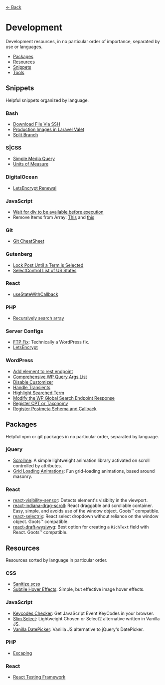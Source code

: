 [← Back](README.md)

# Development
Development resources, in no particular order of importance, separated by use or languages.

- [Packages](#packages)
- [Resources](#resources)
- [Snippets](#snippets)
- [Tools](favorites.md#developer-tools)

## Snippets
Helpful snippets organized by language.

### Bash
- [Download File Via SSH](https://gist.github.com/jomurgel/5220e75af85a4a4dd30351d510b04987)
- [Production Images in Laravel Valet](https://gist.github.com/jomurgel/4d774da056f9271edd28e4f30ad6f39f)
- [Split Branch](https://gist.github.com/jomurgel/45b355792ff65b62c67fff84f34060b7)

### S|CSS
- [Simple Media Query](https://gist.github.com/jomurgel/c2eb29c6203ce6478015b39138a8e2af)
- [Units of Measure](https://gist.github.com/jomurgel/013a524ca9c6b41c3c995d838e7c9f6a)

### DigitalOcean
- [LetsEncrypt Renewal](https://gist.github.com/jomurgel/719f78b91fff28608b2a1f00952f54c0)

### JavaScript
- [Wait for div to be available before execution](https://gist.github.com/jomurgel/9eb64be6953392b38a4b1506b2df027b)
- Remove Items from Array: [This](https://gist.github.com/jomurgel/bd920e4dc52486c54e91cf733ae5c92c) and [this](https://gist.github.com/jomurgel/2de0159879b8c62a86e49c9bcbc654a2)

### Git
- [Git CheatSheet](https://gist.github.com/jomurgel/5697418b6bb7e0403341ae266e82195d)

### Gutenberg
- [Lock Post Until a Term is Selected](https://gist.github.com/jomurgel/b75fa16c5c494fcb1bc44ffa3a60269d)
- [SelectControl List of US States](https://gist.github.com/jomurgel/4b4f7cf6713113630b7f9da3a0d63afe)

### React
- [useStateWithCallback](https://gist.github.com/jomurgel/4c56ce1492b0247ade013c7fcf2550b1)

### PHP
- [Recursively search array](https://gist.github.com/jomurgel/6390fd38d2b217640a274603b823f504)

### Server Configs
- [FTP Fix](https://gist.github.com/jomurgel/9daa972c7990f322859a8d73c9bbc8e9): Technically a WordPress fix.
- [LetsEncrypt](https://gist.github.com/jomurgel/083eaca8559f5391e9d8a514985244af)

### WordPress
- [Add element to rest endpoint](https://gist.github.com/jomurgel/f25c8da7abfc14a6ee9e7202503b4c88)
- [Comprehensive WP Query Args List](https://gist.github.com/billerickson/3698476)
- [Disable Customizer](https://gist.github.com/jomurgel/5800fb5771a2ba846596640863c9c5cb)
- [Handle Transients](https://gist.github.com/jomurgel/14ff74a7892b52dbd382b35ac4a793db)
- [Highlight Searched Term](https://gist.github.com/jomurgel/eb7edae0e8f8aadad6a5b9da28545c49)
- [Modify the WP Global Search Endpoint Response](https://gist.github.com/jomurgel/df011064e5a563526d0ab78503bcd875)
- [Register CPT or Taxonomy](https://gist.github.com/jomurgel/68cba8be424aa2e45168788598bacfe5)
- [Register Postmeta Schema and Callback](https://gist.github.com/jomurgel/0f1340f5ef8013fe8be36815fc024f79)

## Packages
Helpful npm or git packages in no particular order, separated by language.

### jQuery
- [Scrollme](http://scrollme.nckprsn.com/): A simple lightweight  animation library activated on scroll controlled by attributes.
- [Grid Loading Animations](https://tympanus.net/Development/GridLoadingAnimations/): Fun grid-loading animations, based around masonry.

### React
- [react-visibility-sensor](https://github.com/joshwnj/react-visibility-sensor): Detects element's visiblity in the viewport.
- [react-indiana-drag-scroll](https://github.com/norserium/react-indiana-drag-scroll): React draggable and scrollable container. Easy, simple, and avoids use of the window object. Goots™ compatible.
- [react-selectrix](https://stratos-vetsos.github.io/react-selectrix/): React select dropdown without reliance on the window object. Goots™ compatible.
- [react-draft-wysiwyg](https://github.com/jpuri/react-draft-wysiwyg): Best option for creating a `RichText` field with React. Goots™ compatible.

## Resources
Resources sorted by language in particular order.

### CSS
- [Sanitize.scss](https://gist.github.com/jomurgel/88084c6f3c10de5e47a9238087508e63)
- [Subtile Hover Effects](https://tympanus.net/Development/HoverEffectIdeas/): Simple, but effective image hover effects.

### JavaScript
- [Keycodes Checker](http://keycode.info/): Get JavaScript Event KeyCodes in your browser.
- [Slim Select](https://github.com/brianvoe/slim-select): Lightweight Chosen or Select2 alternative written in Vanilla JS.
- [Vanilla DatePicker](https://github.com/mymth/vanillajs-datepicker): Vanilla JS alternative to jQuery's DatePicker.

### PHP
- [Escaping](https://tomjn.com/escaping/)

### React
- [React Testing Framework](https://github.com/testing-library/react-testing-library)
